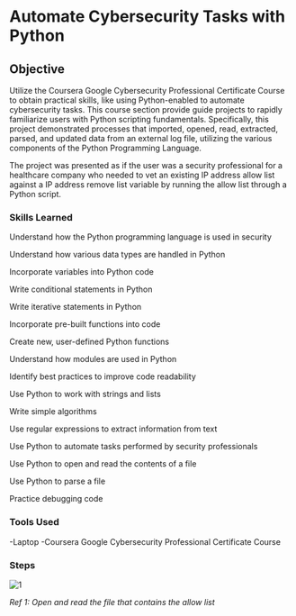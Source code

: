 # Automate Cybersecurity Tasks with Python
## Objective
Utilize the Coursera Google Cybersecurity Professional Certificate Course to obtain practical skills, like using Python-enabled to automate cybersecurity tasks. This course section provide guide projects to rapidly familiarize users with Python scripting fundamentals. Specifically, this project demonstrated processes that imported, opened, read, extracted, parsed, and updated data from an external log file, utilizing the various components of the Python Programming Language.

The project was presented as if the user was a security professional for a healthcare company who needed to vet an existing IP address allow list against a IP address remove list variable by running the allow list through a Python script.

### Skills Learned
Understand how the Python programming language is used in security
<p>Understand how various data types are handled in Python</p>
<p>Incorporate variables into Python code</p>
<p>Write conditional statements in Python</p>
<p>Write iterative statements in Python</p>
<p>Incorporate pre-built functions into code</p>
<p>Create new, user-defined Python functions</p>
<p>Understand how modules are used in Python</p>
<p>Identify best practices to improve code readability</p>
<p>Use Python to work with strings and lists</p>
<p>Write simple algorithms</p>
<p>Use regular expressions to extract information from text</p>
<p>Use Python to automate tasks performed by security professionals</p>
<p>Use Python to open and read the contents of a file</p>
<p>Use Python to parse a file</p>
<p>Practice debugging code</p>

### Tools Used
-Laptop
-Coursera Google Cybersecurity Professional Certificate Course

### Steps
![1](https://i.imgur.com/7K0GFjR.jpg)
<p><i>Ref 1: Open and read the file that contains the allow list</i> </p>

